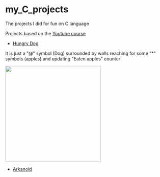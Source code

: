 # my_C_projects
The projects I did for fun on C language

Projects based on the [Youtube course](https://www.youtube.com/playlist?list=PLBOPkQsFLCR2DWRY74L03FmbRtz_Yy73_ "YouTube course")

- [Hungry Dog](https://github.com/shvetsovart/my_C_projects/blob/main/hungry_dog.c "Hungry Dog")

It is just a "@" symbol (Dog) surrounded by walls reaching for some "\*" symbols (apples) and updating "Eaten apples" counter

<img src="https://github.com/shvetsovart/my_C_projects/blob/main/media/2022-01-01%2014-35-57.gif" width="300" /> 

- [Arkanoid](https://github.com/shvetsovart/my_C_projects/blob/main/arkanoid.c "Arkanoid")

